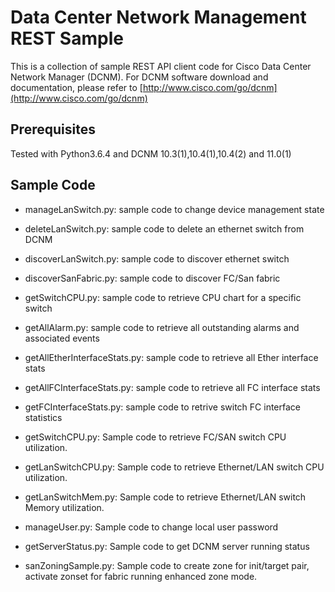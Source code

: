# Data Center Network Management REST Sample

This is a collection of sample REST API client code for Cisco Data Center Network Manager (DCNM).
For DCNM software download and documentation, please refer to [http://www.cisco.com/go/dcnm](http://www.cisco.com/go/dcnm)

## Prerequisites	
Tested with Python3.6.4 and DCNM 10.3(1),10.4(1),10.4(2) and 11.0(1) 

## Sample Code

* manageLanSwitch.py: sample code to change device management state

* deleteLanSwitch.py: sample code to delete an ethernet switch from DCNM

* discoverLanSwitch.py: sample code to discover ethernet switch 

* discoverSanFabric.py: sample code to discover FC/San fabric

* getSwitchCPU.py: sample code to retrieve CPU chart for a specific switch

* getAllAlarm.py: sample code to retrieve all outstanding alarms and associated events
 
* getAllEtherInterfaceStats.py: sample code to retrieve all Ether interface stats

* getAllFCInterfaceStats.py: sample code to retrieve all FC interface stats

* getFCInterfaceStats.py: sample code to retrive switch FC interface statistics

* getSwitchCPU.py: Sample code to retrieve FC/SAN switch CPU utilization.

* getLanSwitchCPU.py: Sample code to retrieve Ethernet/LAN switch CPU utilization.

* getLanSwitchMem.py: Sample code to retrieve Ethernet/LAN switch Memory utilization.

* manageUser.py: Sample code to change local user password

* getServerStatus.py: Sample code to get DCNM server running status
 
* sanZoningSample.py: Sample code to create zone for init/target pair, activate zonset for fabric running enhanced zone mode.
